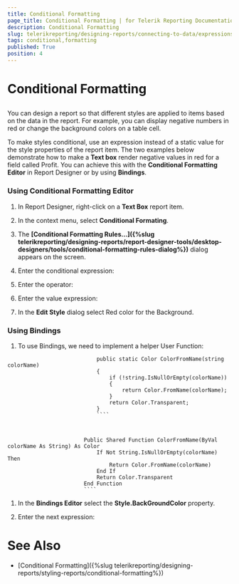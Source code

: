 ```yaml
---
title: Conditional Formatting
page_title: Conditional Formatting | for Telerik Reporting Documentation
description: Conditional Formatting
slug: telerikreporting/designing-reports/connecting-to-data/expressions/using-expressions/conditional-formatting
tags: conditional,formatting
published: True
position: 4
---
```


# Conditional Formatting



## 

You can design a report so that different styles are applied to items based
			on the data in the report. For example, you can display negative numbers
			in red or change the background colors on a table cell.
			

To make styles conditional, use an expression instead of a static value
			for the style properties of the report item. The two examples below demonstrate how to make a __Text box__
			render negative values in red for a field called Profit. You can achieve this with the __Conditional Formatting Editor__ in Report Designer 
      or by using __Bindings__.
			

### Using Conditional Formatting Editor

1. In Report Designer, right-click on a __Text Box__ report item.
              

1. In the context menu, select __Conditional Formating__.
              

1. The __[Conditional Formatting Rules...]({%slug telerikreporting/designing-reports/report-designer-tools/desktop-designers/tools/conditional-formatting-rules-dialog%})__ dialog appears on the screen.
						

1. Enter the conditional 
							expression: 





1. Enter the operator: 





1. Enter the value expression: 





1. In the __Edit Style__ dialog select Red color for
						the Background.

### Using Bindings

1. To use Bindings, we need to implement a helper User Function:

````
                            public static Color ColorFromName(string colorName)
                            {
                                if (!string.IsNullOrEmpty(colorName))
                                {
                                    return Color.FromName(colorName);
                                }
                                return Color.Transparent;
                            }
                            ````



````
                            Public Shared Function ColorFromName(ByVal colorName As String) As Color
                                If Not String.IsNullOrEmpty(colorName) Then
                                    Return Color.FromName(colorName)
                                End If
                                Return Color.Transparent
                            End Function
                            ````



1. In the __Bindings Editor__
							select the __Style.BackGroundColor__ property.

1. Enter the next expression:
						





# See Also

 * [Conditional Formatting]({%slug telerikreporting/designing-reports/styling-reports/conditional-formatting%})
